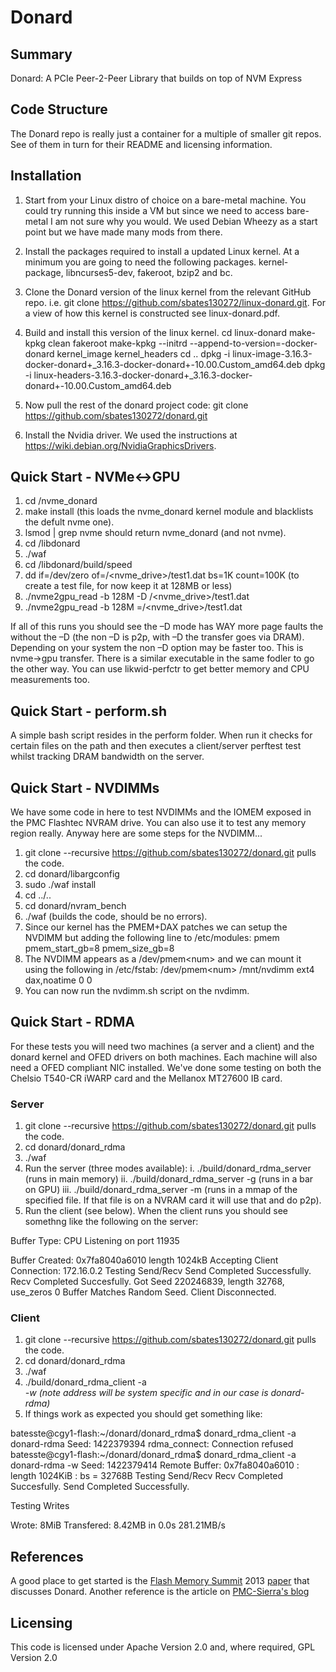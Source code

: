 # Donard

## Summary

Donard: A PCIe Peer-2-Peer Library that builds on top of NVM Express

## Code Structure

The Donard repo is really just a container for a multiple of smaller
git repos. See of them in turn for their README and licensing
information.

## Installation

1. Start from your Linux distro of choice on a bare-metal machine. You
could try running this inside a VM but since we need to access
bare-metal I am not sure why you would. We used Debian Wheezy as a
start point but we have made many mods from there.

2. Install the packages required to install a updated Linux kernel. At
a minimum you are going to need the following
packages. kernel-package, libncurses5-dev, fakeroot, bzip2 and bc.

3. Clone the Donard version of the linux kernel from the relevant
GitHub repo. i.e. git clone
https://github.com/sbates130272/linux-donard.git. For a view of how
this kernel is constructed see linux-donard.pdf.

4. Build and install this version of the linux kernel.
   cd linux-donard
   make-kpkg clean
   fakeroot make-kpkg --initrd --append-to-version=-docker-donard kernel_image kernel_headers
   cd ..
   dpkg -i linux-image-3.16.3-docker-donard+_3.16.3-docker-donard+-10.00.Custom_amd64.deb
   dpkg -i linux-headers-3.16.3-docker-donard+_3.16.3-docker-donard+-10.00.Custom_amd64.deb

5. Now pull the rest of the donard project code:
   git clone https://github.com/sbates130272/donard.git

6. Install the Nvidia driver. We used the instructions at
   https://wiki.debian.org/NvidiaGraphicsDrivers.

## Quick Start - NVMe<->GPU

1. cd <root>/nvme_donard
2. make install (this loads the nvme_donard kernel module and blacklists the defult nvme one).
3. lsmod | grep nvme should return nvme_donard (and not nvme).
4. cd <root>/libdonard
5. ./waf
6. cd <root>/libdonard/build/speed
7. dd if=/dev/zero of=/\<nvme_drive\>/test1.dat bs=1K count=100K (to create a test file, for now keep it at 128MB or less)
8. ./nvme2gpu_read  -b 128M -D /\<nvme_drive\>/test1.dat
9. ./nvme2gpu_read  -b 128M =/\<nvme_drive\>/test1.dat


If all of this runs you should see the –D mode has WAY more page
faults the without the –D (the non –D is p2p, with –D the transfer
goes via DRAM). Depending on your system the non –D option may be
faster too. This is nvme->gpu transfer. There is a similar executable
in the same fodler to go the other way. You can use likwid-perfctr to
get better memory and CPU measurements too.

## Quick Start - perform.sh

A simple bash script resides in the perform folder. When run it checks
for certain files on the path and then executes a client/server
perftest test whilst tracking DRAM bandwidth on the server.

## Quick Start - NVDIMMs

We have some code in here to test NVDIMMs and the IOMEM exposed in the
PMC Flashtec NVRAM drive. You can also use it to test any memory
region really. Anyway here are some steps for the NVDIMM...

1. git clone --recursive https://github.com/sbates130272/donard.git pulls the code.
2. cd donard/libargconfig
3. sudo ./waf install
4. cd ../..
5. cd donard/nvram_bench
6. ./waf (builds the code, should be no errors).
7. Since our kernel has the PMEM+DAX patches we can setup the NVDIMM but adding the following line to /etc/modules:
   pmem pmem_start_gb=8 pmem_size_gb=8
8. The NVDIMM appears as a /dev/pmem\<num\> and we can mount it using the following in /etc/fstab:
   /dev/pmem\<num\>      /mnt/nvdimm     ext4    dax,noatime   0  0
9. You can now run the nvdimm.sh script on the nvdimm.

## Quick Start - RDMA

For these tests you will need two machines (a server and a client) and
the donard kernel and OFED drivers on both machines. Each machine will
also need a OFED compliant NIC installed. We've done some testing on
both the Chelsio T540-CR iWARP card and the Mellanox MT27600 IB card.

### Server

1. git clone --recursive https://github.com/sbates130272/donard.git pulls the code.
2. cd donard/donard_rdma
3. ./waf
4. Run the server (three modes available):
i. ./build/donard_rdma_server (runs in main memory)
ii. ./build/donard_rdma_server -g (runs in a bar on GPU)
iii. ./build/donard_rdma_server -m <file> (runs in a mmap of the
specified file. If that file is on a NVRAM card it will use that and
do p2p).
4. Run the client (see below). When the client runs you should see
somethng like the following on the server:

Buffer Type: CPU
Listening on port 11935

Buffer Created: 0x7fa8040a6010 length 1024kB
Accepting Client Connection: 172.16.0.2
Testing Send/Recv
Send Completed Successfully.
Recv Completed Succesfully.
Got Seed 220246839, length 32768, use_zeros 0
Buffer Matches Random Seed.
Client Disconnected.


### Client

1. git clone --recursive https://github.com/sbates130272/donard.git pulls the code.
2. cd donard/donard_rdma
3. ./waf
4. ./build/donard_rdma_client -a <address> -w (note address will be
system specific and in our case is donard-rdma)
5. If things work as expected you should get something like:

batesste@cgy1-flash:~/donard/donard_rdma$ donard_rdma_client -a
donard-rdma
Seed: 1422379394
rdma_connect: Connection refused
batesste@cgy1-flash:~/donard/donard_rdma$ donard_rdma_client -a
donard-rdma -w
Seed: 1422379414
Remote Buffer: 0x7fa8040a6010 : length 1024KiB : bs = 32768B
Testing Send/Recv
Recv Completed Succesfully.
Send Completed Successfully.

Testing Writes

Wrote:        8MiB
Transfered:   8.42MB in 0.0s   281.21MB/s

## References

A good place to get started is the [Flash Memory
Summit](www.flashmemorysummit.com) 2013
[paper](http://www.flashmemorysummit.com/cgi-bin/start.cgi/HTMLOS_Pages/Entrance_Proceedings.html)
that discusses Donard. Another reference is the article on
[PMC-Sierra's
blog](http://blog.pmcs.com/project-donard-peer-to-peer-communication-with-nvm-express-devices-part-1/)

## Licensing

This code is licensed under Apache Version 2.0 and, where required, GPL Version 2.0

